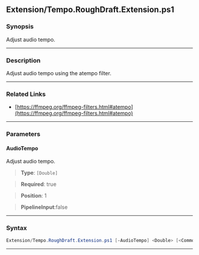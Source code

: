 
Extension/Tempo.RoughDraft.Extension.ps1
----------------------------------------
### Synopsis
Adjust audio tempo.

---
### Description

Adjust audio tempo using the atempo filter.

---
### Related Links
* [https://ffmpeg.org/ffmpeg-filters.html#atempo](https://ffmpeg.org/ffmpeg-filters.html#atempo)



---
### Parameters
#### **AudioTempo**

Adjust audio tempo.



> **Type**: ```[Double]```

> **Required**: true

> **Position**: 1

> **PipelineInput**:false



---
### Syntax
```PowerShell
Extension/Tempo.RoughDraft.Extension.ps1 [-AudioTempo] <Double> [<CommonParameters>]
```
---



